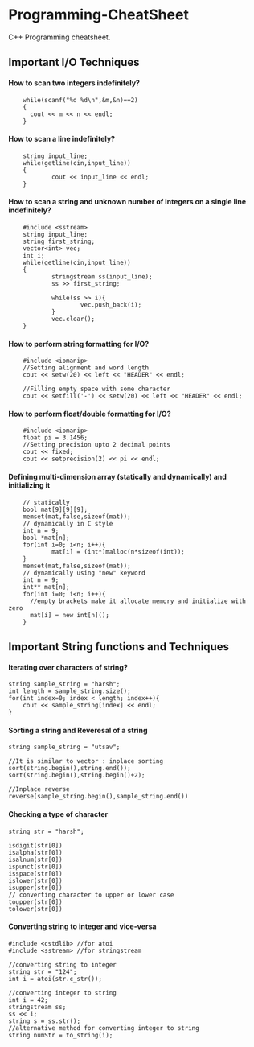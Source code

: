 # Programming-CheatSheet
C++ Programming cheatsheet.

## Important I/O Techniques
#### How to scan two integers indefinitely?
        while(scanf("%d %d\n",&m,&n)==2)
        {
          cout << m << n << endl; 
        }

#### How to scan a line indefinitely?
        string input_line;
        while(getline(cin,input_line))
        {
                cout << input_line << endl; 
        }
        
        
#### How to scan a string and unknown number of integers on a single line indefinitely?
        #include <sstream>
        string input_line;
        string first_string;
        vector<int> vec;
        int i;
        while(getline(cin,input_line))
        {
                stringstream ss(input_line);
                ss >> first_string;

                while(ss >> i){
                        vec.push_back(i);
                }
                vec.clear();
        }


        
#### How to perform string formatting for I/O?
        #include <iomanip>
        //Setting alignment and word length
        cout << setw(20) << left << "HEADER" << endl;

        //Filling empty space with some character
        cout << setfill('-') << setw(20) << left << "HEADER" << endl;


#### How to perform float/double formatting for I/O?
        #include <iomanip>
        float pi = 3.1456;
        //Setting precision upto 2 decimal points
        cout << fixed;
        cout << setprecision(2) << pi << endl;
        
#### Defining multi-dimension array (statically and dynamically) and initializing it
        // statically
        bool mat[9][9][9];
        memset(mat,false,sizeof(mat));
        // dynamically in C style
        int n = 9;
        bool *mat[n];
        for(int i=0; i<n; i++){
                mat[i] = (int*)malloc(n*sizeof(int));
        }
        memset(mat,false,sizeof(mat));
        // dynamically using "new" keyword
        int n = 9;
        int** mat[n];
        for(int i=0; i<n; i++){
          //empty brackets make it allocate memory and initialize with zero
          mat[i] = new int[n]();
        }


## Important String functions and Techniques
#### Iterating over characters of string?

	string sample_string = "harsh";
	int length = sample_string.size();
	for(int index=0; index < length; index++){
		cout << sample_string[index] << endl;
	}


#### Sorting a string and Reveresal of a string
	string sample_string = "utsav";

	//It is similar to vector : inplace sorting
	sort(string.begin(),string.end());
	sort(string.begin(),string.begin()+2);

	//Inplace reverse
	reverse(sample_string.begin(),sample_string.end())
#### Checking a type of character
	string str = "harsh";

	isdigit(str[0])
	isalpha(str[0])
	isalnum(str[0])
	ispunct(str[0])
	isspace(str[0])
	islower(str[0])
	isupper(str[0])
	// converting character to upper or lower case
	toupper(str[0])
	tolower(str[0])
#### Converting string to integer and vice-versa
	#include <cstdlib> //for atoi
	#include <sstream> //for stringstream

	//converting string to integer
	string str = "124";
	int i = atoi(str.c_str());

	//converting integer to string
	int i = 42;
	stringstream ss;
	ss << i;
	string s = ss.str();
	//alternative method for converting integer to string
	string numStr = to_string(i);
